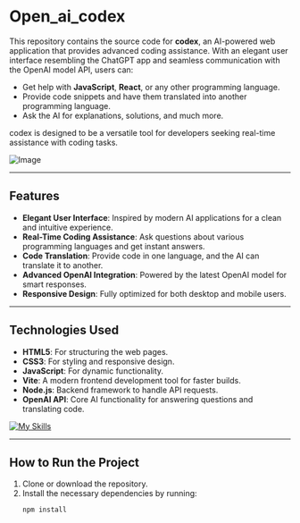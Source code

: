 # Open_ai_codex

This repository contains the source code for **codex**, an AI-powered web application that provides advanced coding assistance. With an elegant user interface resembling the ChatGPT app and seamless communication with the OpenAI model API, users can:

- Get help with **JavaScript**, **React**, or any other programming language.
- Provide code snippets and have them translated into another programming language.
- Ask the AI for explanations, solutions, and much more.

codex is designed to be a versatile tool for developers seeking real-time assistance with coding tasks.

![Image](https://github.com/user-attachments/assets/f63fb685-acb6-458e-90f6-65eb09a3f756)

---

## Features
- **Elegant User Interface**: Inspired by modern AI applications for a clean and intuitive experience.
- **Real-Time Coding Assistance**: Ask questions about various programming languages and get instant answers.
- **Code Translation**: Provide code in one language, and the AI can translate it to another.
- **Advanced OpenAI Integration**: Powered by the latest OpenAI model for smart responses.
- **Responsive Design**: Fully optimized for both desktop and mobile users.

---

## Technologies Used
- **HTML5**: For structuring the web pages.
- **CSS3**: For styling and responsive design.
- **JavaScript**: For dynamic functionality.
- **Vite**: A modern frontend development tool for faster builds.
- **Node.js**: Backend framework to handle API requests.
- **OpenAI API**: Core AI functionality for answering questions and translating code.

[![My Skills](https://skillicons.dev/icons?i=html,css,js,nodejs,vite)](https://skillicons.dev)

---

## How to Run the Project
1. Clone or download the repository.
2. Install the necessary dependencies by running:
   ```bash
   npm install
